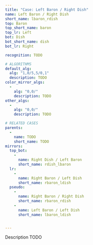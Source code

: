```yaml
---
title: "Case: Left Baron / Right Dish"
name: Left Baron / Right Dish
short_name: lbaron_rdish
top: Baron
top_short_name: baron
top_lr: Left
bot: Dish
bot_short_name: dish
bot_lr: Right

recognition: TODO

# ALGORITHMS
default_alg:
  alg: "1,0/5,5/0,1"
  description: TODO
color_mirror_algs:
  -
    alg: "0,0/"
    description: TODO
other_algs:
  -
    alg: "0,0/"
    description: TODO

# RELATED CASES
parents:
  -
    name: TODO
    short_name: TODO
mirrors:
  top_bot:
    -
      name: Right Dish / Left Baron
      short_name: rdish_lbaron
  lr:
    -
      name: Right Baron / Left Dish
      short_name: rbaron_ldish
  pseudo:
    -
      name: Right Baron / Right Dish
      short_name: rbaron_rdish
    -
      name: Left Baron / Left Dish
      short_name: lbaron_ldish


---
```


Description TODO

